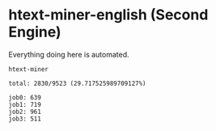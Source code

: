# htext-miner-english (Second Engine)

Everything doing here is automated.

```
htext-miner

total: 2830/9523 (29.717525989709127%)

job0: 639
job1: 719
job2: 961
job3: 511
```